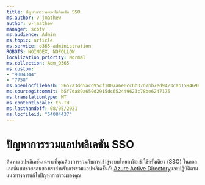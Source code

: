 ```yaml
---
title: ปัญหาการรวมแอปพลิเคชัน SSO
ms.author: v-jmathew
author: v-jmathew
manager: scotv
ms.audience: Admin
ms.topic: article
ms.service: o365-administration
ROBOTS: NOINDEX, NOFOLLOW
localization_priority: Normal
ms.collection: Adm_O365
ms.custom:
- "9004344"
- "7758"
ms.openlocfilehash: 5652a3dd5acd95cf1007a6e0cc6b37d7bb7ed9423cab15946983cc2f28bc450c
ms.sourcegitcommit: b5f7da89a650d2915dc652449623c78be6247175
ms.translationtype: MT
ms.contentlocale: th-TH
ms.lasthandoff: 08/05/2021
ms.locfileid: "54084437"
---
```

# <a name="sso-application-integration-issues"></a>ปัญหาการรวมแอปพลิเคชัน SSO

ค้นหาแอปพลิเคชันเฉพาะที่คุณต้องการรวมกับการเข้าสู่ระบบโดยลงชื่อเข้าใช้ครั้งเดียว (SSO) ในคอลเลกชันบทช่วยสอนของเราสําหรับการรวมแอปพลิเคชันกับ[Azure Active Directory](https://docs.microsoft.com/azure/active-directory/saas-apps/tutorial-list)และปฏิบัติตามแนวทางการแก้ไขปัญหาการรวมของคุณ
